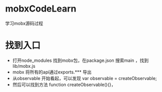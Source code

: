 # mobxCodeLearn
学习mobx源码过程
# 找到入口
* 打开node_modules 找到mobx包，在package.json 搜索main ，找到lib/mobx.js 
* mobx 将所有的api通过exports.*** 导出
* 从observable 开始看起，可以发现 var observable = createObservable;
* 然后可以找到方法 function createObservable(){}， 
